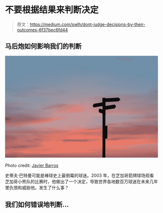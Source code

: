 # 不要根据结果来判断决定

> 原文：<https://medium.com/swlh/dont-judge-decisions-by-their-outcomes-6f37bec6fd44>

## 马后炮如何影响我们的判断

![](img/e1327dec57a018a9b78adee958c2e35f.png)

Photo credit: [Javier Barros](https://unsplash.com/photos/C7B-ExXpOIE)

史蒂夫·巴特曼可能是棒球史上最倒霉的球迷。2003 年，在芝加哥箭牌球场观看芝加哥小熊队的比赛时，他做出了一个决定，导致世界各地数百万球迷在未来几年里仇恨和威胁他。发生了什么事？

## 我们如何错误地判断…